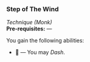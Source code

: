 ### Step of The Wind
*Technique (Monk)*  
**Pre-requisites:** —  

You gain the following abilities:
* 🔵 — You may *Dash*.
